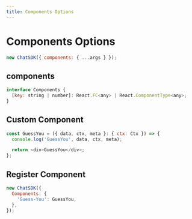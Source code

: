 ```yaml
---
title: Components Options
---
```


# Components Options

```js
new ChatSDK({ components: { ...args } });
```

## components

```js
interface Components {
  [key: string | number]: React.FC<any> | React.ComponentType<any>;
}
```

## Custom Component

```js
const GuessYou = ({ data, ctx, meta }: { ctx: Ctx }) => {
  console.log('GuessYou', data, ctx, meta);

  return <div>GuessYou</div>;
};
```

## Register Component

```js
new ChatSDK({
  Components: {
    'Guess-You': GuessYou,
  },
});
```
